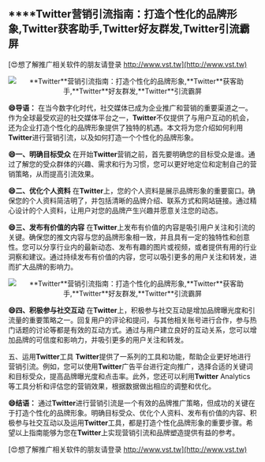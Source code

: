 ## ****Twitter**营销引流指南：打造个性化的品牌形象,**Twitter**获客助手,**Twitter**好友群发,**Twitter**引流霸屏**

[😍想了解推广相关软件的朋友请登录 http://www.vst.tw](http://www.vst.tw)

 <center><img src="https://vst.tw/MP4/tuiguang/png/8.png" alt="**Twitter**营销引流指南：打造个性化的品牌形象,**Twitter**获客助手,**Twitter**好友群发,**Twitter**引流霸屏"></center>

**😄导语：**
在当今数字化时代，社交媒体已成为企业推广和营销的重要渠道之一。作为全球最受欢迎的社交媒体平台之一，**Twitter**不仅提供了与用户互动的机会，还为企业打造个性化的品牌形象提供了独特的机遇。本文将为您介绍如何利用**Twitter**进行营销引流，以及如何打造一个个性化的品牌形象。

**😄一、明确目标受众**
在开始**Twitter**营销之前，首先要明确您的目标受众是谁。通过了解您的受众群体的兴趣、需求和行为习惯，您可以更好地定位和定制自己的营销策略，从而提高引流效果。

**😄二、优化个人资料**
在**Twitter**上，您的个人资料是展示品牌形象的重要窗口。确保您的个人资料简洁明了，并包括清晰的品牌介绍、联系方式和网站链接。通过精心设计的个人资料，让用户对您的品牌产生兴趣并愿意关注您的动态。

**😄三、发布有价值的内容**
在**Twitter**上发布有价值的内容是吸引用户关注和引流的关键。确保您的推文内容与您的品牌形象相一致，并且具有一定的独特性和创意性。您可以分享行业内的最新动态、发布有趣的图片或视频，或者提供有用的行业洞察和建议。通过持续发布有价值的内容，您可以吸引更多的用户关注和转发，进而扩大品牌的影响力。

 <center><img src="https://vst.tw/MP4/tuiguang/png/6.png" alt="**Twitter**营销引流指南：打造个性化的品牌形象,**Twitter**获客助手,**Twitter**好友群发,**Twitter**引流霸屏"></center>

**😄四、积极参与社交互动**
在**Twitter**上，积极参与社交互动是增加品牌曝光度和引流量的重要策略之一。回复用户的评论和提问，与其他相关账号进行合作，参与热门话题的讨论等都是有效的互动方式。通过与用户建立良好的互动关系，您可以增加品牌的可信度和影响力，并吸引更多的用户关注和转发。

五、运用**Twitter**工具
**Twitter**提供了一系列的工具和功能，帮助企业更好地进行营销引流。例如，您可以使用**Twitter**广告平台进行定向推广，选择合适的关键词和目标受众，提高品牌曝光度和点击率。此外，您还可以利用**Twitter** Analytics等工具分析和评估您的营销效果，根据数据做出相应的调整和优化。

**😄结语：**
通过**Twitter**进行营销引流是一个有效的品牌推广策略，但成功的关键在于打造个性化的品牌形象。明确目标受众、优化个人资料、发布有价值的内容、积极参与社交互动以及运用**Twitter**工具，都是打造个性化品牌形象的重要步骤。希望以上指南能够为您在**Twitter**上实现营销引流和品牌塑造提供有益的参考。

[😍想了解推广相关软件的朋友请登录 http://www.vst.tw](http://www.vst.tw)



